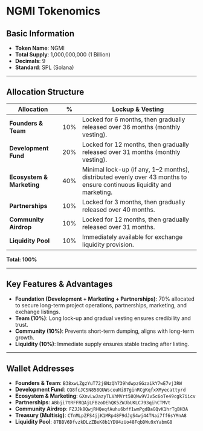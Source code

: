 # NGMI Tokenomics

## Basic Information
- **Token Name**: NGMI  
- **Total Supply**: 1,000,000,000 (1 Billion)  
- **Decimals**: 9  
- **Standard**: SPL (Solana)  

---

## Allocation Structure

| Allocation              | %   | Lockup & Vesting                                                                 |
|--------------------------|-----|----------------------------------------------------------------------------------|
| **Founders & Team**      | 10% | Locked for 6 months, then gradually released over 36 months (monthly vesting).   |
| **Development Fund**     | 20% | Locked for 12 months, then gradually released over 31 months (monthly vesting).  |
| **Ecosystem & Marketing**| 40% | Minimal lock-up (if any, 1–2 months), distributed evenly over 43 months to ensure continuous liquidity and marketing. |
| **Partnerships**         | 10% | Locked for 3 months, then gradually released over 40 months.                     |
| **Community Airdrop**    | 10% | Locked for 12 months, then gradually released over 31 months.                    |
| **Liquidity Pool**       | 10% | Immediately available for exchange liquidity provision.                          |

**Total: 100%**

---

## Key Features & Advantages
- **Foundation (Development + Marketing + Partnerships)**: 70% allocated to secure long-term project operations, partnerships, marketing, and exchange listings.  
- **Team (10%)**: Long lock-up and gradual vesting ensures credibility and trust.  
- **Community (10%)**: Prevents short-term dumping, aligns with long-term growth.  
- **Liquidity (10%)**: Immediate supply ensures stable trading after listing.  

---

## Wallet Addresses
- **Founders & Team**: `B38xwLZgzYuT72j6NzQh739hdwpzGGzaikY7wE7vj3RW`  
- **Development Fund**: `CQ8fcJCSN858QUWsceuNi87ginRCgKqfxXMyecattyrd`  
- **Ecosystem & Marketing**: `GXnvLwJazyTLVhMVrt58QNw9VJv5c6oTe49cgk7iicv`  
- **Partnerships**: `ABbji7tRFFRQAjLFBzoDEhQK5ZWJbUKLC793qihCTMVt`  
- **Community Airdrop**: `FZJJk8QwjRHQeqfAuhu6bff1wmPgdBaGQvK1hrTgBH3A`  
- **Treasury (Multisig)**: `CTnMLpZFS4jjK1MRp48F9dJgS4wj44TNai7ff6sYMnA8`  
- **Liquidity Pool**: `87BBV6DfvzkDLzZBeK8b1YDU4zUo48FqbDWu9xYabmG8`  
